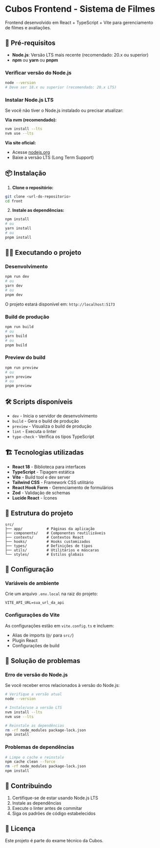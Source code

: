 # Cubos Frontend - Sistema de Filmes

Frontend desenvolvido em React + TypeScript + Vite para gerenciamento de filmes e avaliações.

## 🚀 Pré-requisitos

- **Node.js**: Versão LTS mais recente (recomendado: 20.x ou superior)
- **npm** ou **yarn** ou **pnpm**

### Verificar versão do Node.js

```bash
node --version
# Deve ser 18.x ou superior (recomendado: 20.x LTS)
```

### Instalar Node.js LTS

Se você não tiver o Node.js instalado ou precisar atualizar:

**Via nvm (recomendado):**
```bash
nvm install --lts
nvm use --lts
```

**Via site oficial:**
- Acesse [nodejs.org](https://nodejs.org)
- Baixe a versão LTS (Long Term Support)

## 📦 Instalação

1. **Clone o repositório:**
```bash
git clone <url-do-repositorio>
cd front
```

2. **Instale as dependências:**
```bash
npm install
# ou
yarn install
# ou
pnpm install
```

## 🏃‍♂️ Executando o projeto

### Desenvolvimento
```bash
npm run dev
# ou
yarn dev
# ou
pnpm dev
```

O projeto estará disponível em: `http://localhost:5173`

### Build de produção
```bash
npm run build
# ou
yarn build
# ou
pnpm build
```

### Preview do build
```bash
npm run preview
# ou
yarn preview
# ou
pnpm preview
```

## 🛠️ Scripts disponíveis

- `dev` - Inicia o servidor de desenvolvimento
- `build` - Gera o build de produção
- `preview` - Visualiza o build de produção
- `lint` - Executa o linter
- `type-check` - Verifica os tipos TypeScript

## 🏗️ Tecnologias utilizadas

- **React 18** - Biblioteca para interfaces
- **TypeScript** - Tipagem estática
- **Vite** - Build tool e dev server
- **Tailwind CSS** - Framework CSS utilitário
- **React Hook Form** - Gerenciamento de formulários
- **Zod** - Validação de schemas
- **Lucide React** - Ícones

## 📁 Estrutura do projeto

```
src/
├── app/           # Páginas da aplicação
├── components/    # Componentes reutilizáveis
├── contexts/      # Contextos React
├── hooks/         # Hooks customizados
├── types/         # Definições de tipos
├── utils/         # Utilitários e máscaras
└── styles/        # Estilos globais
```

## 🔧 Configuração

### Variáveis de ambiente
Crie um arquivo `.env.local` na raiz do projeto:

```env
VITE_API_URL=sua_url_da_api
```

### Configurações do Vite
As configurações estão em `vite.config.ts` e incluem:
- Alias de imports (`@/` para `src/`)
- Plugin React
- Configurações de build

## 🚨 Solução de problemas

### Erro de versão do Node.js
Se você receber erros relacionados à versão do Node.js:

```bash
# Verifique a versão atual
node --version

# Instale/use a versão LTS
nvm install --lts
nvm use --lts

# Reinstale as dependências
rm -rf node_modules package-lock.json
npm install
```

### Problemas de dependências
```bash
# Limpe o cache e reinstale
npm cache clean --force
rm -rf node_modules package-lock.json
npm install
```

## 📝 Contribuindo

1. Certifique-se de estar usando Node.js LTS
2. Instale as dependências
3. Execute o linter antes de commitar
4. Siga os padrões de código estabelecidos

## 📄 Licença

Este projeto é parte do exame técnico da Cubos.
